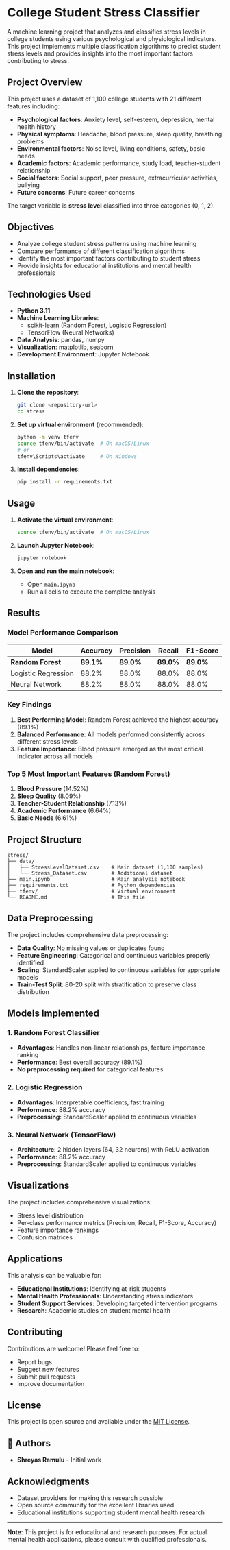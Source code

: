 # College Student Stress Classifier

A machine learning project that analyzes and classifies stress levels in college students using various psychological and physiological indicators. This project implements multiple classification algorithms to predict student stress levels and provides insights into the most important factors contributing to stress.

## Project Overview

This project uses a dataset of 1,100 college students with 21 different features including:
- **Psychological factors**: Anxiety level, self-esteem, depression, mental health history
- **Physical symptoms**: Headache, blood pressure, sleep quality, breathing problems
- **Environmental factors**: Noise level, living conditions, safety, basic needs
- **Academic factors**: Academic performance, study load, teacher-student relationship
- **Social factors**: Social support, peer pressure, extracurricular activities, bullying
- **Future concerns**: Future career concerns

The target variable is **stress level** classified into three categories (0, 1, 2).

## Objectives

- Analyze college student stress patterns using machine learning
- Compare performance of different classification algorithms
- Identify the most important factors contributing to student stress
- Provide insights for educational institutions and mental health professionals

## Technologies Used

- **Python 3.11**
- **Machine Learning Libraries**:
  - scikit-learn (Random Forest, Logistic Regression)
  - TensorFlow (Neural Networks)
- **Data Analysis**: pandas, numpy
- **Visualization**: matplotlib, seaborn
- **Development Environment**: Jupyter Notebook

## Installation

1. **Clone the repository**:
   ```bash
   git clone <repository-url>
   cd stress
   ```

2. **Set up virtual environment** (recommended):
   ```bash
   python -m venv tfenv
   source tfenv/bin/activate  # On macOS/Linux
   # or
   tfenv\Scripts\activate     # On Windows
   ```

3. **Install dependencies**:
   ```bash
   pip install -r requirements.txt
   ```

## Usage

1. **Activate the virtual environment**:
   ```bash
   source tfenv/bin/activate  # On macOS/Linux
   ```

2. **Launch Jupyter Notebook**:
   ```bash
   jupyter notebook
   ```

3. **Open and run the main notebook**:
   - Open `main.ipynb`
   - Run all cells to execute the complete analysis

## Results

### Model Performance Comparison

| Model | Accuracy | Precision | Recall | F1-Score |
|-------|----------|-----------|--------|----------|
| **Random Forest** | **89.1%** | **89.0%** | **89.0%** | **89.0%** |
| Logistic Regression | 88.2% | 88.0% | 88.0% | 88.0% |
| Neural Network | 88.2% | 88.0% | 88.0% | 88.0% |

### Key Findings

1. **Best Performing Model**: Random Forest achieved the highest accuracy (89.1%)
2. **Balanced Performance**: All models performed consistently across different stress levels
3. **Feature Importance**: Blood pressure emerged as the most critical indicator across all models

### Top 5 Most Important Features (Random Forest)

1. **Blood Pressure** (14.52%)
2. **Sleep Quality** (8.09%)
3. **Teacher-Student Relationship** (7.13%)
4. **Academic Performance** (6.64%)
5. **Basic Needs** (6.61%)

## Project Structure

```
stress/
├── data/
│   ├── StressLevelDataset.csv    # Main dataset (1,100 samples)
│   └── Stress_Dataset.csv        # Additional dataset
├── main.ipynb                    # Main analysis notebook
├── requirements.txt              # Python dependencies
├── tfenv/                        # Virtual environment
└── README.md                     # This file
```

## Data Preprocessing

The project includes comprehensive data preprocessing:
- **Data Quality**: No missing values or duplicates found
- **Feature Engineering**: Categorical and continuous variables properly identified
- **Scaling**: StandardScaler applied to continuous variables for appropriate models
- **Train-Test Split**: 80-20 split with stratification to preserve class distribution

## Models Implemented

### 1. Random Forest Classifier
- **Advantages**: Handles non-linear relationships, feature importance ranking
- **Performance**: Best overall accuracy (89.1%)
- **No preprocessing required** for categorical features

### 2. Logistic Regression
- **Advantages**: Interpretable coefficients, fast training
- **Performance**: 88.2% accuracy
- **Preprocessing**: StandardScaler applied to continuous variables

### 3. Neural Network (TensorFlow)
- **Architecture**: 2 hidden layers (64, 32 neurons) with ReLU activation
- **Performance**: 88.2% accuracy
- **Preprocessing**: StandardScaler applied to continuous variables

## Visualizations

The project includes comprehensive visualizations:
- Stress level distribution
- Per-class performance metrics (Precision, Recall, F1-Score, Accuracy)
- Feature importance rankings
- Confusion matrices

## Applications

This analysis can be valuable for:
- **Educational Institutions**: Identifying at-risk students
- **Mental Health Professionals**: Understanding stress indicators
- **Student Support Services**: Developing targeted intervention programs
- **Research**: Academic studies on student mental health

## Contributing

Contributions are welcome! Please feel free to:
- Report bugs
- Suggest new features
- Submit pull requests
- Improve documentation

## License

This project is open source and available under the [MIT License](LICENSE).

## 👥 Authors

- **Shreyas Ramulu** - Initial work

## Acknowledgments

- Dataset providers for making this research possible
- Open source community for the excellent libraries used
- Educational institutions supporting student mental health research

---

**Note**: This project is for educational and research purposes. For actual mental health applications, please consult with qualified professionals.

